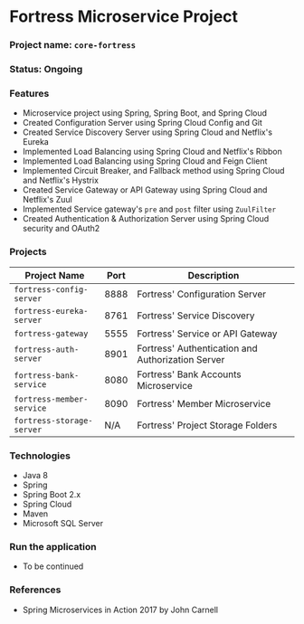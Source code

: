 # Fortress Microservice Project

### Project name: `core-fortress`

### Status: Ongoing

### Features

- Microservice project using Spring, Spring Boot, and Spring Cloud
- Created Configuration Server using Spring Cloud Config and Git
- Created Service Discovery Server using Spring Cloud and Netflix's Eureka
- Implemented Load Balancing using Spring Cloud and Netflix's Ribbon
- Implemented Load Balancing using Spring Cloud and Feign Client
- Implemented Circuit Breaker, and Fallback method using Spring Cloud and Netflix's Hystrix
- Created Service Gateway or API Gateway using Spring Cloud and Netflix's Zuul
- Implemented Service gateway's `pre` and `post` filter using `ZuulFilter`
- Created Authentication & Authorization Server using Spring Cloud security and OAuth2

### Projects

| **Project Name**          | **Port** | **Description**                                   |
| ------------------------- | -------- | ------------------------------------------------- |
| `fortress-config-server`  | 8888     | Fortress' Configuration Server                    |
| `fortress-eureka-server`  | 8761     | Fortress' Service Discovery                       |
| `fortress-gateway`        | 5555     | Fortress' Service or API Gateway                  |
| `fortress-auth-server`    | 8901     | Fortress' Authentication and Authorization Server |
| `fortress-bank-service`   | 8080     | Fortress' Bank Accounts Microservice              |
| `fortress-member-service` | 8090     | Fortress' Member Microservice                     |
| `fortress-storage-server` | N/A      | Fortress' Project Storage Folders                 |

### Technologies

- Java 8
- Spring
- Spring Boot 2.x
- Spring Cloud
- Maven
- Microsoft SQL Server

### Run the application

- To be continued

### References

- Spring Microservices in Action 2017 by John Carnell
